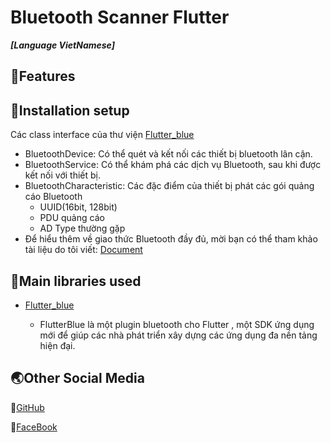 # Bluetooth Scanner Flutter

**_[Language VietNamese]_**

## 🔑Features

## 🔧Installation setup
Các class interface của thư viện [Flutter_blue](https://pub.dev/packages/flutter_blue)
 * BluetoothDevice: Có thể quét và kết nối các thiết bị bluetooth lân cận.
 * BluetoothService: Có thể khám phá các dịch vụ Bluetooth, sau khi được kết nối với thiết bị.
 * BluetoothCharacteristic: Các đặc điểm của thiết bị phát các gói quảng cáo Bluetooth
   * UUID(16bit, 128bit)
   * PDU quảng cáo
   * AD Type thường gặp
 * Để hiểu thêm về giao thức Bluetooth đầy đủ, mời bạn có thể tham khảo tài liệu do tôi viết: [Document](https://github.com/HuygaoBE/ProductAdvertisingBLE/blob/main/B1709280-%20Nguy%E1%BB%85n%20Thanh%20Huy-%20H%E1%BB%87%20th%E1%BB%91ng%20qu%E1%BA%A3ng%20c%C3%A1o%20s%E1%BA%A3n%20ph%E1%BA%A9m%20d%E1%BB%B1a%20tr%C3%AAn%20c%C3%B4ng%20ngh%E1%BB%87%20Bluetooth-Mobile%20App.pdf)

## 📘Main libraries used
* [Flutter_blue](https://pub.dev/packages/flutter_blue)

  * FlutterBlue là một plugin bluetooth cho Flutter , một SDK ứng dụng mới để giúp các nhà phát triển xây dựng các ứng dụng đa nền tảng hiện đại.

## 🌏Other Social Media

📌[GitHub](https://github.com/HuygaoBE)

📌[FaceBook](https://www.facebook.com/profile.php?id=100007416721622)


<!-- ##Link Example

[CodeTime](https://github.com/HuygaoBE) -->
